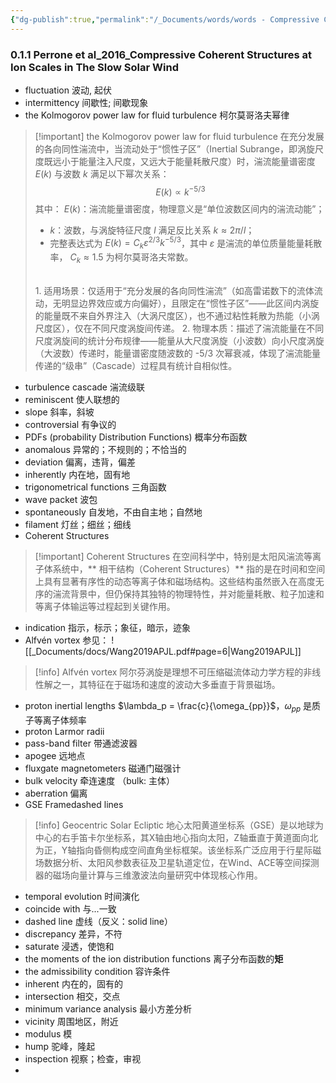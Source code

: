 ```yaml
---
{"dg-publish":true,"permalink":"/_Documents/words/words - Compressive Coherent Structures at Ion Scales in The Slow Solar Wind/","noteIcon":"default","created":"2025-08-13T20:50:41.776+08:00","updated":"2025-09-24T20:51:16.862+08:00"}
---
```


### 0.1.1 Perrone et al_2016_Compressive Coherent Structures at Ion Scales in The Slow Solar Wind 

- fluctuation 波动, 起伏
- intermittency 间歇性; 间歇现象
- the Kolmogorov power law for fluid turbulence 柯尔莫哥洛夫幂律
> [!important] the Kolmogorov power law for fluid turbulence
> 在充分发展的各向同性湍流中，当流动处于“惯性子区”（Inertial Subrange，即涡旋尺度既远小于能量注入尺度，又远大于能量耗散尺度）时，湍流能量谱密度  $E(k)$ 与波数 $k$ 满足以下幂次关系：
> $$E(k) \propto k^{-5/3}$$
> 其中：
> $E(k)$：湍流能量谱密度，物理意义是“单位波数区间内的湍流动能”；
> - $k$：波数，与涡旋特征尺度 $l$ 满足反比关系 $k \approx 2\pi/l$；
> - 完整表达式为 $E(k) = C_k \varepsilon^{2/3} k^{-5/3}$，其中 $\varepsilon$ 是湍流的单位质量能量耗散率， $C_k \approx 1.5$ 为柯尔莫哥洛夫常数。  
> <br>
> 1. 适用场景：仅适用于“充分发展的各向同性湍流”（如高雷诺数下的流体流动，无明显边界效应或方向偏好），且限定在“惯性子区”——此区间内涡旋的能量既不来自外界注入（大涡尺度区），也不通过粘性耗散为热能（小涡尺度区），仅在不同尺度涡旋间传递。
> 2. 物理本质：描述了湍流能量在不同尺度涡旋间的统计分布规律——能量从大尺度涡旋（小波数）向小尺度涡旋（大波数）传递时，能量谱密度随波数的 -5/3 次幂衰减，体现了湍流能量传递的“级串”（Cascade）过程具有统计自相似性。
> 
- turbulence cascade 湍流级联
- reminiscent 使人联想的
- slope 斜率，斜坡
- controversial 有争议的
- PDFs (probability Distribution Functions) 概率分布函数
- anomalous 异常的；不规则的；不恰当的
- deviation 偏离，违背，偏差
- inherently 内在地，固有地
- trigonometrical functions 三角函数
- wave packet  波包
- spontaneously 自发地，不由自主地；自然地
- filament 灯丝；细丝；细线
- Coherent Structures
> [!important] Coherent Structures
> 在空间科学中，特别是太阳风湍流等离子体系统中，** 相干结构（Coherent Structures）** 指的是在时间和空间上具有显著有序性的动态等离子体和磁场结构。这些结构虽然嵌入在高度无序的湍流背景中，但仍保持其独特的物理特性，并对能量耗散、粒子加速和等离子体输运等过程起到关键作用。
- indication 指示，标示；象征，暗示，迹象
- Alfvén vortex   参见：
![[_Documents/docs/Wang2019APJL.pdf#page=6|Wang2019APJL]]
> [!info] Alfvén vortex 
> 阿尔芬涡旋是理想不可压缩磁流体动力学方程的非线性解之一，其特征在于磁场和速度的波动大多垂直于背景磁场。
- proton inertial lengths  $\lambda_p = \frac{c}{\omega_{pp}}$，$\omega_{pp}$ 是质子等离子体频率
- proton Larmor radii  
- pass-band filter 带通滤波器
- apogee 远地点
- fluxgate magnetometers 磁通门磁强计
- bulk velocity 牵连速度 （bulk: 主体）
- aberration 偏离
- GSE Framedashed lines
> [!info] Geocentric Solar Ecliptic
> 地心太阳黄道坐标系（GSE）是以地球为中心的右手笛卡尔坐标系，其X轴由地心指向太阳，Z轴垂直于黄道面向北为正，Y轴指向昏侧构成空间直角坐标框架。该坐标系广泛应用于行星际磁场数据分析、太阳风参数表征及卫星轨道定位，在Wind、ACE等空间探测器的磁场向量计算与三维激波法向量研究中体现核心作用。
- temporal evolution  时间演化
- coincide with 与...一致
- dashed line 虚线（反义：solid line）
- discrepancy 差异，不符
- saturate 浸透，使饱和
- the moments of the ion distribution functions  离子分布函数的**矩**
- the admissibility condition 容许条件
- inherent  内在的，固有的
- intersection 相交，交点
- minimum variance analysis  最小方差分析
- vicinity 周围地区，附近
- modulus 模
- hump 驼峰，隆起
- inspection 视察；检查，审视
- 

























